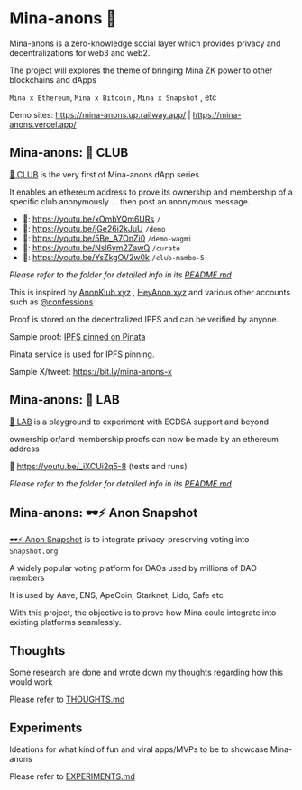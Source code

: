 # Mina-anons 🥷

Mina-anons is a zero-knowledge social layer which provides privacy and decentralizations for web3 and web2.

The project will explores the theme of bringing Mina ZK power to other blockchains and dApps

`Mina x Ethereum`, `Mina x Bitcoin` , `Mina x Snapshot` , etc

Demo sites: https://mina-anons.up.railway.app/ | https://mina-anons.vercel.app/

## Mina-anons: 🎊 CLUB

[🎊 CLUB](ui) is the very first of Mina-anons dApp series

It enables an ethereum address to prove its ownership and membership of a specific club anonymously ...
then post an anonymous message.

- 🎥: https://youtu.be/xOmbYQm6URs `/`
- 🎥: https://youtu.be/jGe26i2kJuU `/demo`
- 🎥: https://youtu.be/5Be_A7OnZi0 `/demo-wagmi`
- 🎥: https://youtu.be/Nsl6ym2ZawQ `/curate`
- 🎥: https://youtu.be/YsZkgOV2w0k `/club-mambo-5`

_Please refer to the folder for detailed info in its [README.md](ui/README.md)_

This is inspired by [AnonKlub.xyz](https://AnonKlub.xyz) , [HeyAnon.xyz](https://heyanon.xyz) and various other accounts such as [@confessions](https://twitter.com/coinfessions)

Proof is stored on the decentralized IPFS and can be verified by anyone.

Sample proof: [IPFS pinned on Pinata](https://apricot-odd-wallaby-508.mypinata.cloud/ipfs/bafkreigpehz6ozqdgnhc74a32yhjzd73356zbcd6wefpzmcmd4sjm3nsim)

Pinata service is used for IPFS pinning.

Sample X/tweet: https://bit.ly/mina-anons-x

## Mina-anons: 🔬 LAB

[🔬 LAB](lab) is a playground to experiment with ECDSA support and beyond

ownership or/and membership proofs can now be made by an ethereum address

🎥 https://youtu.be/_iXCUi2q5-8 (tests and runs)

_Please refer to the folder for detailed info in its [README.md](lab/README.md)_

## Mina-anons: 🕶⚡ Anon Snapshot
[🕶⚡ Anon Snapshot](anon-snapshot) is to integrate privacy-preserving voting into `Snapshot.org`

A widely popular voting platform for DAOs used by millions of DAO members

It is used by Aave, ENS, ApeCoin, Starknet, Lido, Safe etc

With this project, the objective is to prove how Mina could integrate into existing platforms seamlessly.

## Thoughts

Some research are done and wrote down my thoughts regarding how this would work

Please refer to [THOUGHTS.md](THOUGHTS.md)

## Experiments

Ideations for what kind of fun and viral apps/MVPs to be to showcase Mina-anons

Please refer to [EXPERIMENTS.md](EXPERIMENTS.md)